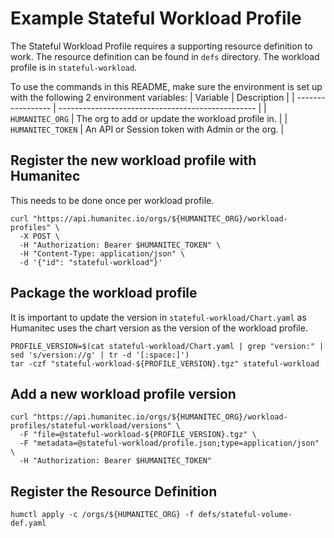 # Example Stateful Workload Profile

The Stateful Workload Profile requires a supporting resource definition to work. The resource definition can be found in `defs` directory. The workload profile is in `stateful-workload`.

To use the commands in this README, make sure the environment is set up with the following 2 environment variables:
| Variable          | Description                                       |
| ----------------- | ------------------------------------------------- |
| `HUMANITEC_ORG`   | The org to add or update the workload profile in. |
| `HUMANITEC_TOKEN` | An API or Session token with Admin or the org.    |




## Register the new workload profile with Humanitec

This needs to be done once per workload profile.

```
curl "https://api.humanitec.io/orgs/${HUMANITEC_ORG}/workload-profiles" \
  -X POST \
  -H "Authorization: Bearer $HUMANITEC_TOKEN" \
  -H "Content-Type: application/json" \
  -d '{"id": "stateful-workload"}'
```

## Package the workload profile
It is important to update the version in `stateful-workload/Chart.yaml` as Humanitec uses the chart version as the version of the workload profile.

```
PROFILE_VERSION=$(cat stateful-workload/Chart.yaml | grep "version:" | sed 's/version://g' | tr -d '[:space:]')
tar -czf "stateful-workload-${PROFILE_VERSION}.tgz" stateful-workload
```

## Add a new workload profile version

```
curl "https://api.humanitec.io/orgs/${HUMANITEC_ORG}/workload-profiles/stateful-workload/versions" \
  -F "file=@stateful-workload-${PROFILE_VERSION}.tgz" \
  -F "metadata=@stateful-workload/profile.json;type=application/json" \
  -H "Authorization: Bearer $HUMANITEC_TOKEN"
```
## Register the Resource Definition

```
humctl apply -c /orgs/${HUMANITEC_ORG} -f defs/stateful-volume-def.yaml
```

